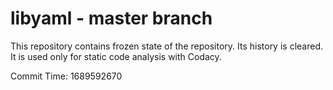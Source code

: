# libyaml - master branch

This repository contains frozen state of the repository.
Its history is cleared. It is used only for static code
analysis with Codacy.

Commit Time: 1689592670
